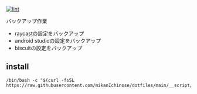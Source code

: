 [![lint](https://github.com/mikanIchinose/dotfiles/actions/workflows/lint.yml/badge.svg?branch=master&event=push)](https://github.com/mikanIchinose/dotfiles/actions/workflows/lint.yml)

バックアップ作業
- raycastの設定をバックアップ
- android studioの設定をバックアップ
- biscuitの設定をバックアップ

## install

```
/bin/bash -c "$(curl -fsSL https://raw.githubusercontent.com/mikanIchinose/dotfiles/main/__script/install)"
```
